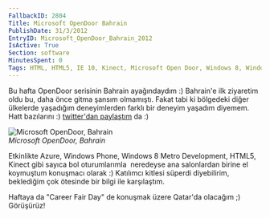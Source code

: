 ```yaml
---
FallbackID: 2804
Title: Microsoft OpenDoor Bahrain
PublishDate: 31/3/2012
EntryID: Microsoft_OpenDoor_Bahrain_2012
IsActive: True
Section: software
MinutesSpent: 0
Tags: HTML, HTML5, IE 10, Kinect, Microsoft Open Door, Windows 8, Windows Azure, Windows Phone, Windows Phone 7, Windows Phone 7.5, WinRT
---
```

Bu hafta OpenDoor serisinin Bahrain ayağındaydım :) Bahrain'e ilk
ziyaretim oldu bu, daha önce gitma şansım olmamıştı. Fakat tabi ki
bölgedeki diğer ülkelerde yaşadığım deneyimlerden farklı bir deneyim
yaşadım diyemem. Hatt bazılarını :) [twitter'dan
paylaştım](http://twitter.com/#!/daronyondem/status/185012103508275200/photo/1)
da :)

![Microsoft OpenDoor,
Bahrain](media/Microsoft_OpenDoor_Bahrain_2012/bahrain_opendoor.png)\
*Microsoft OpenDoor, Bahrain*

Etkinlikte Azure, Windows Phone, Windows 8 Metro Development, HTML5,
Kinect gibi sayıca bol oturumlarımla  neredeyse ana salonlardan birine
el koymuştum konuşmacı olarak :) Katılımcı kitlesi süperdi diyebilirim,
beklediğim çok ötesinde bir bilgi ile karşılaştım.

Haftaya da "Career Fair Day" de konuşmak üzere Qatar'da olacağım ;)
Görüşürüz!


